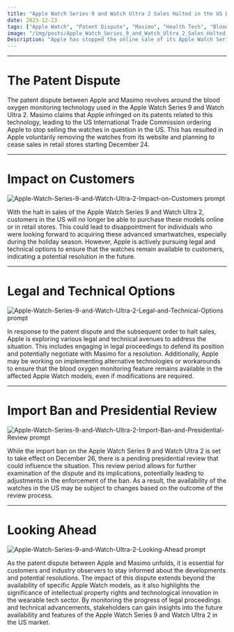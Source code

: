 ```yaml
---
title: "Apple Watch Series 9 and Watch Ultra 2 Sales Halted in the US Due to Patent Dispute"
date: 2023-12-23
tags: ["Apple Watch", "Patent Dispute", "Masimo", "Health Tech", "Blood Oxygen Monitoring"]
image: "/img/posts/Apple_Watch_Series_9_and_Watch_Ultra_2_Sales_Halted_in_the_US_Due_to_Patent_Dispute/0.png"
Description: "Apple has stopped the online sale of its Apple Watch Series 9 and Watch Ultra 2 in the US due to a patent dispute with health tech company Masimo. Learn more about the details of the dispute and the impact on customers."
---
```



---
# The Patent Dispute

The patent dispute between Apple and Masimo revolves around the blood oxygen monitoring technology used in the Apple Watch Series 9 and Watch Ultra 2. Masimo claims that Apple infringed on its patents related to this technology, leading to the US International Trade Commission ordering Apple to stop selling the watches in question in the US. This has resulted in Apple voluntarily removing the watches from its website and planning to cease sales in retail stores starting December 24.



---
# Impact on Customers

![Apple-Watch-Series-9-and-Watch-Ultra-2-Impact-on-Customers prompt](/img/posts/Apple_Watch_Series_9_and_Watch_Ultra_2_Sales_Halted_in_the_US_Due_to_Patent_Dispute/2.png "Apple-Watch-Series-9-and-Watch-Ultra-2-Impact-on-Customers")

With the halt in sales of the Apple Watch Series 9 and Watch Ultra 2, customers in the US will no longer be able to purchase these models online or in retail stores. This could lead to disappointment for individuals who were looking forward to acquiring these advanced smartwatches, especially during the holiday season. However, Apple is actively pursuing legal and technical options to ensure that the watches remain available to customers, indicating a potential resolution in the future.



---
# Legal and Technical Options

![Apple-Watch-Series-9-and-Watch-Ultra-2-Legal-and-Technical-Options prompt](/img/posts/Apple_Watch_Series_9_and_Watch_Ultra_2_Sales_Halted_in_the_US_Due_to_Patent_Dispute/3.png "Apple-Watch-Series-9-and-Watch-Ultra-2-Legal-and-Technical-Options")

In response to the patent dispute and the subsequent order to halt sales, Apple is exploring various legal and technical avenues to address the situation. This includes engaging in legal proceedings to defend its position and potentially negotiate with Masimo for a resolution. Additionally, Apple may be working on implementing alternative technologies or workarounds to ensure that the blood oxygen monitoring feature remains available in the affected Apple Watch models, even if modifications are required.



---
# Import Ban and Presidential Review

![Apple-Watch-Series-9-and-Watch-Ultra-2-Import-Ban-and-Presidential-Review prompt](/img/posts/Apple_Watch_Series_9_and_Watch_Ultra_2_Sales_Halted_in_the_US_Due_to_Patent_Dispute/4.png "Apple-Watch-Series-9-and-Watch-Ultra-2-Import-Ban-and-Presidential-Review")

While the import ban on the Apple Watch Series 9 and Watch Ultra 2 is set to take effect on December 26, there is a pending presidential review that could influence the situation. This review period allows for further examination of the dispute and its implications, potentially leading to adjustments in the enforcement of the ban. As a result, the availability of the watches in the US may be subject to changes based on the outcome of the review process.



---
# Looking Ahead

![Apple-Watch-Series-9-and-Watch-Ultra-2-Looking-Ahead prompt](/img/posts/Apple_Watch_Series_9_and_Watch_Ultra_2_Sales_Halted_in_the_US_Due_to_Patent_Dispute/5.png "Apple-Watch-Series-9-and-Watch-Ultra-2-Looking-Ahead")

As the patent dispute between Apple and Masimo unfolds, it is essential for customers and industry observers to stay informed about the developments and potential resolutions. The impact of this dispute extends beyond the availability of specific Apple Watch models, as it also highlights the significance of intellectual property rights and technological innovation in the wearable tech sector. By monitoring the progress of legal proceedings and technical advancements, stakeholders can gain insights into the future availability and features of the Apple Watch Series 9 and Watch Ultra 2 in the US market.



